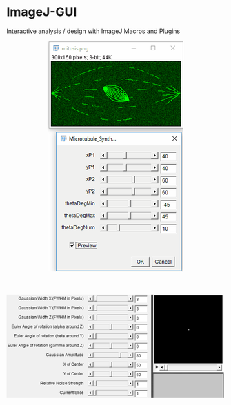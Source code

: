# ImageJ-GUI
<p align="justify">
Interactive analysis / design with ImageJ Macros and Plugins
</p>

<p align="center">
<img src="/microtubuleSynth.gif"></img>
<br/><br/><br/><br/>
<img src="/interactiveGaussianSynth.gif"></img>
</p>
